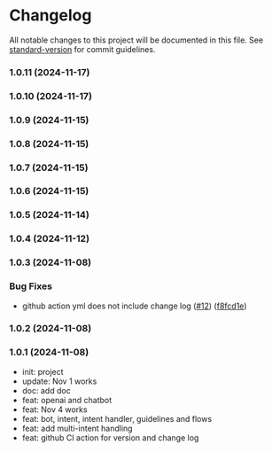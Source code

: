 # Changelog

All notable changes to this project will be documented in this file. See [standard-version](https://github.com/conventional-changelog/standard-version) for commit guidelines.

### 1.0.11 (2024-11-17)

### 1.0.10 (2024-11-17)

### 1.0.9 (2024-11-15)

### 1.0.8 (2024-11-15)

### 1.0.7 (2024-11-15)

### 1.0.6 (2024-11-15)

### 1.0.5 (2024-11-14)

### 1.0.4 (2024-11-12)

### 1.0.3 (2024-11-08)


### Bug Fixes

* github action yml does not include change log ([#12](https://github.com/bobbylkchao/blueprint/issues/12)) ([f8fcd1e](https://github.com/bobbylkchao/blueprint/commit/f8fcd1e36951eb7570685671e47d3f6f9ec0c0be))

### 1.0.2 (2024-11-08)

### 1.0.1 (2024-11-08)
- init: project
- update: Nov 1 works
- doc: add doc
- feat: openai and chatbot
- feat: Nov 4 works
- feat: bot, intent, intent handler, guidelines and flows
- feat: add multi-intent handling
- feat: github CI action for version and change log
